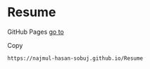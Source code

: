 # Resume

GitHub Pages
<a target="_blank" href="https://najmul-hasan-sobuj.github.io/Resume" data-view-component="true" class="Link--primary text-bold mx-2">
    go to
</a>

Copy
```
https://najmul-hasan-sobuj.github.io/Resume

```
